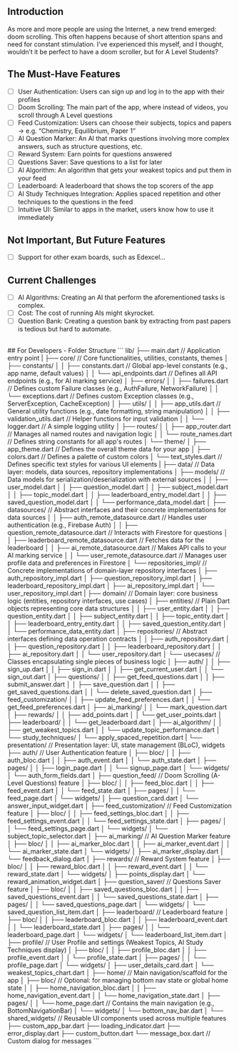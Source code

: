 ## Introduction
As more and more people are using the Internet, a new trend emerged: doom scrolling. 
This often happens because of short attention spans and need for constant stimulation. 
I’ve experienced this myself, and I thought, wouldn’t it be perfect to have a doom scroller, but for A Level Students?

## The Must-Have Features
- [ ] User Authentication: Users can sign up and log in to the app with their profiles
- [ ] Doom Scrolling: The main part of the app, where instead of videos, you scroll through A Level questions
- [ ] Feed Customization: Users can choose their subjects, topics and papers -> e.g. “Chemistry, Equilibrium, Paper 1”
- [ ] AI Question Marker: An AI that marks questions involving more complex answers, such as structure questions, etc.
- [ ] Reward System: Earn points for questions answered
- [ ] Questions Saver: Save questions to a list for later
- [ ] AI Algorithm: An algorithm that gets your weakest topics and put them in your feed
- [ ] Leaderboard: A leaderboard that shows the top scorers of the app
- [ ] AI Study Techniques Integration: Applies spaced repetition and other techniques to the questions in the feed
- [ ] Intuitive UI: Similar to apps in the market, users know how to use it immediately

## Not Important, But Future Features
- [ ] Support for other exam boards, such as Edexcel…

## Current Challenges
- [ ] AI Algorithms: Creating an AI that perform the aforementioned tasks is complex.
- [ ] Cost: The cost of running AIs might skyrocket.
- [ ] Question Bank: Creating a question bank by extracting from past papers is tedious but hard to automate.

<br>
## For Developers - Folder Structure
```
lib/
├── main.dart                                  // Application entry point
|
├── core/                                      // Core functionalities, utilities, constants, themes
│   ├── constants/
│   │   ├── constants.dart                     // Global app-level constants (e.g., app name, default values)
│   │   └── api_endpoints.dart                 // Defines all API endpoints (e.g., for AI marking service)
│   ├── errors/
│   │   ├── failures.dart                      // Defines custom Failure classes (e.g., AuthFailure, NetworkFailure)
│   │   └── exceptions.dart                    // Defines custom Exception classes (e.g., ServerException, CacheException)
│   ├── utils/
│   │   ├── app_utils.dart                     // General utility functions (e.g., date formatting, string manipulation)
│   │   ├── validation_utils.dart              // Helper functions for input validation
│   │   └── logger.dart                        // A simple logging utility
│   ├── routes/
│   │   ├── app_router.dart                    // Manages all named routes and navigation logic
│   │   └── route_names.dart                   // Defines string constants for all app's routes
│   └── theme/
│       ├── app_theme.dart                     // Defines the overall theme data for your app
│       ├── colors.dart                        // Defines a palette of custom colors
│       └── text_styles.dart                   // Defines specific text styles for various UI elements
|
├── data/                                      // Data layer: models, data sources, repository implementations
│   ├── models/                                // Data models for serialization/deserialization with external sources
│   │   ├── user_model.dart
│   │   ├── question_model.dart
│   │   ├── subject_model.dart
│   │   ├── topic_model.dart
│   │   ├── leaderboard_entry_model.dart
│   │   ├── saved_question_model.dart
│   │   └── performance_data_model.dart
│   ├── datasources/                           // Abstract interfaces and their concrete implementations for data sources
│   │   ├── auth_remote_datasource.dart        // Handles user authentication (e.g., Firebase Auth)
│   │   ├── question_remote_datasource.dart    // Interacts with Firestore for questions
│   │   ├── leaderboard_remote_datasource.dart // Fetches data for the leaderboard
│   │   ├── ai_remote_datasource.dart          // Makes API calls to your AI marking service
│   │   └── user_remote_datasource.dart        // Manages user profile data and preferences in Firestore
│   └── repositories_impl/                     // Concrete implementations of domain-layer repository interfaces
│       ├── auth_repository_impl.dart
│       ├── question_repository_impl.dart
│       ├── leaderboard_repository_impl.dart
│       ├── ai_repository_impl.dart
│       └── user_repository_impl.dart
|
├── domain/                                    // Domain layer: core business logic (entities, repository interfaces, use cases)
│   ├── entities/                              // Plain Dart objects representing core data structures
│   │   ├── user_entity.dart
│   │   ├── question_entity.dart
│   │   ├── subject_entity.dart
│   │   ├── topic_entity.dart
│   │   ├── leaderboard_entry_entity.dart
│   │   ├── saved_question_entity.dart
│   │   └── performance_data_entity.dart
│   ├── repositories/                          // Abstract interfaces defining data operation contracts
│   │   ├── auth_repository.dart
│   │   ├── question_repository.dart
│   │   ├── leaderboard_repository.dart
│   │   ├── ai_repository.dart
│   │   └── user_repository.dart
│   └── usecases/                              // Classes encapsulating single pieces of business logic
│       ├── auth/
│       │   ├── sign_up.dart
│       │   ├── sign_in.dart
│       │   ├── get_current_user.dart
│       │   └── sign_out.dart
│       ├── questions/
│       │   ├── get_feed_questions.dart
│       │   ├── submit_answer.dart
│       │   ├── save_question.dart
│       │   ├── get_saved_questions.dart
│       │   └── delete_saved_question.dart
│       ├── feed_customization/
│       │   ├── update_feed_preferences.dart
│       │   └── get_feed_preferences.dart
│       ├── ai_marking/
│       │   └── mark_question.dart
│       ├── rewards/
│       │   ├── add_points.dart
│       │   └── get_user_points.dart
│       ├── leaderboard/
│       │   └── get_leaderboard.dart
│       ├── ai_algorithm/
│       │   ├── get_weakest_topics.dart
│       │   └── update_topic_performance.dart
│       └── study_techniques/
│           └── apply_spaced_repetition.dart
|
└── presentation/                              // Presentation layer: UI, state management (BLoC), widgets
    ├── auth/                                  // User Authentication feature
    │   ├── bloc/
    │   │   ├── auth_bloc.dart
    │   │   ├── auth_event.dart
    │   │   └── auth_state.dart
    │   ├── pages/
    │   │   ├── login_page.dart
    │   │   └── signup_page.dart
    │   └── widgets/
    │       └── auth_form_fields.dart
    │
    ├── question_feed/                         // Doom Scrolling (A-Level Questions) feature
    │   ├── bloc/
    │   │   ├── feed_bloc.dart
    │   │   ├── feed_event.dart
    │   │   └── feed_state.dart
    │   ├── pages/
    │   │   └── feed_page.dart
    │   └── widgets/
    │       ├── question_card.dart
    │       └── answer_input_widget.dart
    │
    ├── feed_customization/                    // Feed Customization feature
    │   ├── bloc/
    │   │   ├── feed_settings_bloc.dart
    │   │   ├── feed_settings_event.dart
    │   │   └── feed_settings_state.dart
    │   ├── pages/
    │   │   └── feed_settings_page.dart
    │   └── widgets/
    │       └── subject_topic_selector.dart
    │
    ├── ai_marking/                            // AI Question Marker feature
    │   ├── bloc/
    │   │   ├── ai_marker_bloc.dart
    │   │   ├── ai_marker_event.dart
    │   │   └── ai_marker_state.dart
    │   └── widgets/
    │       ├── ai_marker_display.dart
    │       └── feedback_dialog.dart
    │
    ├── rewards/                               // Reward System feature
    │   ├── bloc/
    │   │   ├── reward_bloc.dart
    │   │   ├── reward_event.dart
    │   │   └── reward_state.dart
    │   └── widgets/
    │       ├── points_display.dart
    │       └── reward_animation_widget.dart
    │
    ├── question_saver/                        // Questions Saver feature
    │   ├── bloc/
    │   │   ├── saved_questions_bloc.dart
    │   │   ├── saved_questions_event.dart
    │   │   └── saved_questions_state.dart
    │   ├── pages/
    │   │   └── saved_questions_page.dart
    │   └── widgets/
    │       └── saved_question_list_item.dart
    │
    ├── leaderboard/                           // Leaderboard feature
    │   ├── bloc/
    │   │   ├── leaderboard_bloc.dart
    │   │   ├── leaderboard_event.dart
    │   │   └── leaderboard_state.dart
    │   ├── pages/
    │   │   └── leaderboard_page.dart
    │   └── widgets/
    │       └── leaderboard_list_item.dart
    │
    ├── profile/                               // User Profile and settings (Weakest Topics, AI Study Techniques display)
    │   ├── bloc/
    │   │   ├── profile_bloc.dart
    │   │   ├── profile_event.dart
    │   │   └── profile_state.dart
    │   ├── pages/
    │   │   └── profile_page.dart
    │   └── widgets/
    │       ├── user_details_card.dart
    │       └── weakest_topics_chart.dart
    │
    ├── home/                                  // Main navigation/scaffold for the app
    │   ├── bloc/                              // Optional: for managing bottom nav state or global home state
    │   │   ├── home_navigation_bloc.dart
    │   │   ├── home_navigation_event.dart
    │   │   └── home_navigation_state.dart
    │   ├── pages/
    │   │   └── home_page.dart                 // Contains the main navigation (e.g., BottomNavigationBar)
    │   └── widgets/
    │       └── bottom_nav_bar.dart
    │
    └── shared_widgets/                        // Reusable UI components used across multiple features
        ├── custom_app_bar.dart
        ├── loading_indicator.dart
        ├── error_display.dart
        ├── custom_button.dart
        └── message_box.dart                   // Custom dialog for messages
```